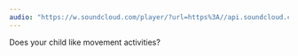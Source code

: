 ```yaml
---
audio: "https://w.soundcloud.com/player/?url=https%3A//api.soundcloud.com/tracks/1406308423%3Fsecret_token%3Ds-dKsA9MufjPU&color=%23ff5500&auto_play=true&hide_related=false&show_comments=true&show_user=true&show_reposts=false&show_teaser=true&visual=true"
---
```


Does your child like movement activities?